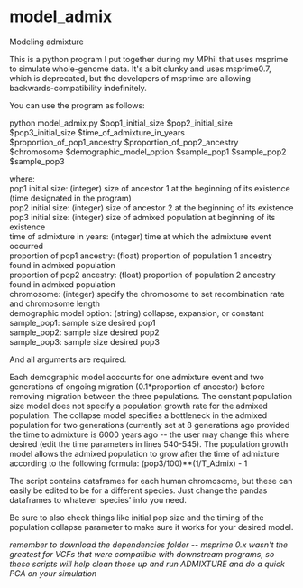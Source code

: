 # model_admix
Modeling admixture

This is a python program I put together during my MPhil that uses msprime to simulate whole-genome data.
It's a bit clunky and uses msprime0.7, which is deprecated, but the developers of msprime are allowing
backwards-compatibility indefinitely. 

You can use the program as follows:

python model_admix.py $pop1_initial_size $pop2_initial_size $pop3_initial_size $time_of_admixture_in_years $proportion_of_pop1_ancestry $proportion_of_pop2_ancestry $chromosome $demographic_model_option $sample_pop1 $sample_pop2 $sample_pop3
  
where: \
  pop1 initial size: (integer) size of ancestor 1 at the beginning of its existence (time designated in the program) \
  pop2 initial size: (integer) size of ancestor 2 at the beginning of its existence \
  pop3 initial size: (integer) size of admixed population at beginning of its existence \
  time of admixture in years: (integer) time at which the admixture event occurred \
  proportion of pop1 ancestry: (float) proportion of population 1 ancestry found in admixed population \
  proportion of pop2 ancestry: (float) proportion of population 2 ancestry found in admixed population \
  chromosome: (integer) specify the chromosome to set recombination rate and chromosome length \
  demographic model option: (string) collapse, expansion, or constant \
  sample_pop1: sample size desired pop1 \
  sample_pop2: sample size desired pop2 \
  sample_pop3: sample size desired pop3 

And all arguments are required.

Each demographic model accounts for one admixture event and two generations of ongoing migration (0.1*proportion of ancestor) before removing migration between the three populations. The constant population size model does not specify a population growth rate for the admixed population. The collapse model specifies a bottleneck in the admixed population for two generations (currently set at 8 generations ago provided the time to admixture is 6000 years ago -- the user may change this where desired (edit the time parameters in lines 540-545). The population growth model allows the admixed population to grow after the time of admixture according to the following formula: (pop3/100)**(1/T_Admix) - 1

The script contains dataframes for each human chromosome, but these can easily be edited to be for a different species. Just
change the pandas dataframes to whatever species' info you need. 

Be sure to also check things like initial pop size and the timing of the population collapse parameter to make sure it works for your desired model.

*remember to download the dependencies folder -- msprime 0.x wasn't the greatest for VCFs that were compatible with downstream programs, so these scripts will help clean those up and run ADMIXTURE and do a quick PCA on your simulation*
